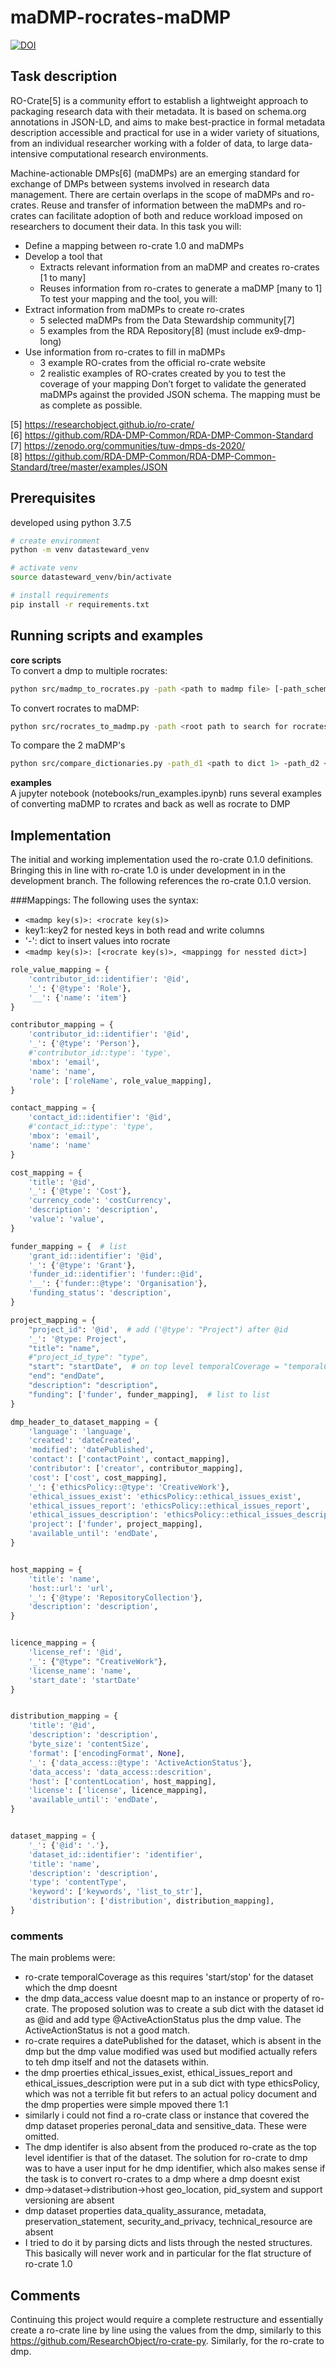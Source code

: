 # maDMP-rocrates-maDMP
[![DOI](https://zenodo.org/badge/275586451.svg)](https://zenodo.org/badge/latestdoi/275586451)


## Task description

RO-Crate[5]
is a community effort to establish a lightweight approach to packaging research data with
their metadata. It is based on schema.org annotations in JSON-LD, and aims to make best-practice in
formal metadata description accessible and practical for use in a wider variety of situations, from an
individual researcher working with a folder of data, to large data-intensive computational research
environments.

Machine-actionable DMPs[6]
(maDMPs) are an emerging standard for exchange of DMPs between
systems involved in research data management. There are certain overlaps in the scope of maDMPs
and ro-crates. Reuse and transfer of information between the maDMPs and ro-crates can facilitate
adoption of both and reduce workload imposed on researchers to document their data.
In this task you will:
- Define a mapping between ro-crate 1.0 and maDMPs
- Develop a tool that
  - Extracts relevant information from an maDMP and creates ro-crates [1 to many]
  - Reuses information from ro-crates to generate a maDMP [many to 1]
To test your mapping and the tool, you will:
- Extract information from maDMPs to create ro-crates
  - 5 selected maDMPs from the Data Stewardship community[7]
  - 5 examples from the RDA Repository[8]
(must include ex9-dmp-long)
- Use information from ro-crates to fill in maDMPs
  - 3 example RO-crates from the official ro-crate website
  - 2 realistic examples of RO-crates created by you to test the coverage of your mapping
Don’t forget to validate the generated maDMPs against the provided JSON schema. The mapping must
be as complete as possible.

[5] https://researchobject.github.io/ro-crate/  
[6] https://github.com/RDA-DMP-Common/RDA-DMP-Common-Standard  
[7] https://zenodo.org/communities/tuw-dmps-ds-2020/  
[8] https://github.com/RDA-DMP-Common/RDA-DMP-Common-Standard/tree/master/examples/JSON  

## Prerequisites
developed using python 3.7.5
```bash
# create environment
python -m venv datasteward_venv

# activate venv
source datasteward_venv/bin/activate

# install requirements
pip install -r requirements.txt
```

## Running scripts and examples
**core scripts**  
To convert a dmp to multiple rocrates:  
```bash
python src/madmp_to_rocrates.py -path <path to madmp file> [-path_schema <url to RDA-DMP-Common-Standard schema>]
```
To convert rocrates to maDMP:
```bash
python src/rocrates_to_madmp.py -path <root path to search for rocrates> [-path_schema <url to RDA-DMP-Common-Standard schema>] [-dmp_identifier <madmp unique identifier>]
```
To compare the 2 maDMP's
```bash
python src/compare_dictionaries.py -path_d1 <path to dict 1> -path_d2 <path to dict 2> [-path_report <path where comparison report is saved>]
```

**examples**  
A jupyter notebook (notebooks/run_examples.ipynb) runs several examples of converting maDMP to rcrates and back as well as rocrate to DMP

## Implementation
The initial and working implementation used the ro-crate 0.1.0 definitions. Bringing this in line with ro-crate 1.0 is under development in in the development branch. The following references the ro-crate 0.1.0 version.

###Mappings:
The following uses the syntax:  
- ```<madmp key(s)>: <rocrate key(s)> ```
- key1::key2 for nested keys in both read and write columns
- '-': dict to insert values into rocrate
- ```<madmp key(s)>: [<rocrate key(s)>, <mappingg for nessted dict>]```

```python
role_value_mapping = {
    'contributor_id::identifier': '@id',
    '_': {'@type': 'Role'},
    '__': {'name': 'item'}
}

contributor_mapping = {
    'contributor_id::identifier': '@id',
    '_': {'@type': 'Person'},
    #'contributor_id::type': 'type',
    'mbox': 'email',
    'name': 'name',
    'role': ['roleName', role_value_mapping],
}

contact_mapping = {
    'contact_id::identifier': '@id',
    #'contact_id::type': 'type',
    'mbox': 'email',
    'name': 'name'
}

cost_mapping = {
    'title': '@id',
    '_': {'@type': 'Cost'},
    'currency_code': 'costCurrency',
    'description': 'description',
    'value': 'value',
}

funder_mapping = {  # list
    'grant_id::identifier': '@id',
    '_': {'@type': 'Grant'},
    'funder_id::identifier': 'funder::@id',
    '__': {'funder::@type': 'Organisation'},
    'funding_status': 'description',
}

project_mapping = {
    "project_id": '@id',  # add ('@type': "Project") after @id 
    '_': '@type: Project',
    "title": "name",
    #"project_id_type": "type",
    "start": "startDate",  # on top level temporalCoverage = "temporalCoverage_i/temporalCoverage_f"
    "end": "endDate",
    "description": "description",
    "funding": ['funder', funder_mapping],  # list to list
}

dmp_header_to_dataset_mapping = {
    'language': 'language',
    'created': 'dateCreated',
    'modified': 'datePublished',
    'contact': ['contactPoint', contact_mapping],
    'contributor': ['creator', contributor_mapping],
    'cost': ['cost', cost_mapping],
    '_': {'ethicsPolicy::@type': 'CreativeWork'},
    'ethical_issues_exist': 'ethicsPolicy::ethical_issues_exist',
    'ethical_issues_report': 'ethicsPolicy::ethical_issues_report',
    'ethical_issues_description': 'ethicsPolicy::ethical_issues_description',
    'project': ['funder', project_mapping],
    'available_until': 'endDate',
}


host_mapping = {
    'title': 'name',
    'host::url': 'url',
    '_': {'@type': 'RepositoryCollection'},
    'description': 'description',
}


licence_mapping = {
    'license_ref': '@id',
    '_': {"@type": "CreativeWork"},
    'license_name': 'name',
    'start_date': 'startDate'
}


distribution_mapping = {
    'title': '@id',
    'description': 'description',
    'byte_size': 'contentSize',
    'format': ['encodingFormat', None],
    '_': {'data_access::@type': 'ActiveActionStatus'},
    'data_access': 'data_access::descrition',
    'host': ['contentLocation', host_mapping],
    'license': ['license', licence_mapping],
    'available_until': 'endDate',
}


dataset_mapping = {
    '_': {'@id': '.'},
    'dataset_id::identifier': 'identifier',
    'title': 'name',
    'description': 'description',
    'type': 'contentType',
    'keyword': ['keywords', 'list_to_str'],
    'distribution': ['distribution', distribution_mapping],
}
```
### comments
The main problems were:
- ro-crate temporalCoverage as this requires 'start/stop' for the dataset which the dmp doesnt
- the dmp data_access value doesnt map to an instance or property of ro-crate. The proposed solution was to create a sub dict with the dataset id as @id and add type @ActiveActionStatus plus the dmp value. The ActiveActionStatus is not a good match.
- ro-crate requires a datePublished for the dataset, which is absent in the dmp but the dmp value modified was used but modified actually refers to teh dmp itself and not the datasets within.
- the dmp proerties ethical_issues_exist, ethical_issues_report and ethical_issues_description were put in a sub dict with type ethicsPolicy, which was not a terrible fit but refers to an actual policy document and the dmp properties were simple mpoved there 1:1
- similarly i could not find a ro-crate class or instance that covered the dmp dataset properies peronal_data and sensitive_data. These were omitted.
- The dmp identifer is also absent from the produced ro-crate as the top level identifier is that of the dataset. The solution for ro-crate to dmp was to have a user input for he dmp identifier, which also makes sense if the task is to convert ro-crates to a dmp where a dmp doesnt exist
- dmp->dataset->distribution->host geo_location, pid_system and support versioning are absent
- dmp dataset properties data_quality_assurance, metadata, preservation_statement, security_and_privacy, technical_resource are absent
- I tried to do it by parsing dicts and lists through the nested structures. This basically will never work and in particular for the flat structure of ro-crate 1.0

## Comments
Continuing this project would require a complete restructure and essentially create a ro-crate line by line using the values from the dmp, similarly to this <https://github.com/ResearchObject/ro-crate-py>. Similarly, for the ro-crate to dmp. 